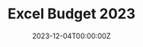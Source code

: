 ---
title: Excel Budget 2023
summary: This is an external link to an example of my personal budget in 2023, showcasing my knowledge in Excel.
tags:
  - Work Example
date: "2023-12-04T00:00:00Z"

# Optional external URL for project (replaces project detail page).
external_link: https://docs.google.com/spreadsheets/d/1_0jNUcUZXUO0I9VMhQKs5w1YahCkwwXw/edit?usp=sharing&ouid=107738906891041215820&rtpof=true&sd=true

#image:
#  caption: Photo by Toa Heftiba on Unsplash
#  focal_point: Smart
---
